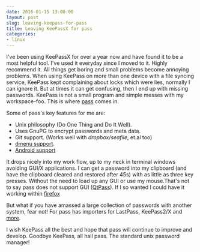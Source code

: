 ```yaml
---
date: 2016-01-15 13:00:00
layout: post
slug: leaving-keepass-for-pass
title: Leaving KeePassX for pass
categories:
- linux
---
```

I've been using KeePassX for over a year now and have found it to be a most helpful tool. I've used it everyday since I moved to it. Highly recommend it. All things get boring and small problems become annoying problems. When using KeePass on more than one device with a file syncing service, KeePass kept complaining about locks which were lies, normally I can ignore it. But at times it can get confusing, then I end up with missing passwords. KeePass is not a small program and simple messes with my workspace-foo. This is where [pass](http://www.passwordstore.org/) comes in. 

Some of pass's key features for me are: 

- Unix philosophy (Do One Thing and Do It Well).
- Uses GnuPG to encrypt passwords and meta data.
- Git support. (Works well with *dropbox/seafile*, et.al too)
- [dmenu support](http://tools.suckless.org/dmenu/scripts/).
- [Android support](https://github.com/zeapo/Android-Password-Store/blob/HEAD/README.md)

It drops nicely into my work flow, up to my neck in terminal windows avoiding GUI/X applications. I can get a password into my clipboard (and have the clipboard cleared and restored after 45s) with as little as three key presses. Without the need to load up any GUI or use my mouse.That's not to say pass does not support GUI ([QtPass](http://www.passwordstore.org/)). If I so wanted I could have it working within [firefox](https://github.com/jvenant/passff#readme)

But what if you have amassed a large collection of passwords with another system, fear not! For pass has importers for LastPass, KeePass2/X and [more](http://www.passwordstore.org/#migration).

I wish KeePass all the best and hope that pass will continue to improve and develop. Goodbye KeePass, all hail pass. The standard unix password manager!
